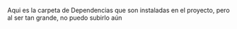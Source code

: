 Aqui es la carpeta de Dependencias que son instaladas en el proyecto, pero al ser tan grande, no puedo subirlo aún
